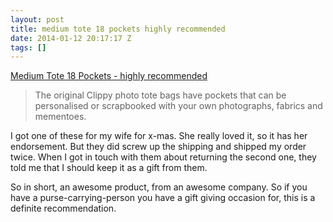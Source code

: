 ```yaml
---
layout: post
title: medium tote 18 pockets highly recommended
date: 2014-01-12 20:17:17 Z
tags: []
---
```

[Medium Tote 18 Pockets - highly recommended](http://www.notonthehighstreet.com/clippy/product/style-your-own-photo-pocket-shopper)

> The original Clippy photo tote bags have pockets that can be personalised or scrapbooked with your own photographs, fabrics and mementoes.

I got one of these for my wife for x-mas. She really loved it, so it has her endorsement. But they did screw up the shipping and shipped my order twice. When I got in touch with them about returning the second one, they told me that I should keep it as a gift from them.

So in short, an awesome product, from an awesome company. So if you have a purse-carrying-person you have a gift giving occasion for, this is a definite recommendation.
